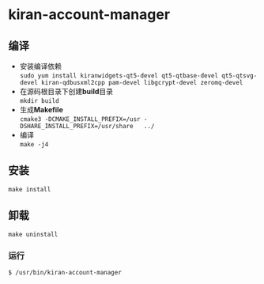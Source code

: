 # kiran-account-manager
## 编译

- 安装编译依赖  
`sudo yum install kiranwidgets-qt5-devel qt5-qtbase-devel qt5-qtsvg-devel kiran-qdbusxml2cpp pam-devel libgcrypt-devel zeromq-devel`
- 在源码根目录下创建**build**目录  
`mkdir build`
- 生成**Makefile**  
`cmake3 -DCMAKE_INSTALL_PREFIX=/usr -DSHARE_INSTALL_PREFIX=/usr/share   ../`
- 编译  
`make -j4`

## 安装

`make install`

## 卸载

`make uninstall`

### 运行

`$ /usr/bin/kiran-account-manager`
